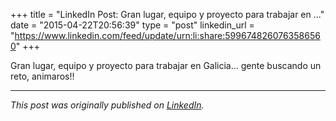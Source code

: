 +++
title = "LinkedIn Post: Gran lugar, equipo y proyecto para trabajar en ..."
date = "2015-04-22T20:56:39"
type = "post"
linkedin_url = "https://www.linkedin.com/feed/update/urn:li:share:5996748260763586560"
+++

Gran lugar, equipo y proyecto para trabajar en Galicia... gente buscando un reto, animaros!!

---

*This post was originally published on [LinkedIn](https://www.linkedin.com/in/adrianmoreno/recent-activity/all/).*